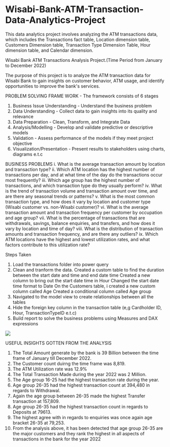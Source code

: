 # Wisabi-Bank-ATM-Transaction-Data-Analytics-Project
This data analytics project involves analyzing the ATM transactions data, which includes the Transactions fact table, Location dimension table, Customers Dimension table, Transaction Type Dimension Table, Hour dimension table, and Calendar dimension.

Wisabi Bank ATM Transactions Analysis Project.(Time Period from January to December 2022)

The purpose of this project is to analyze the ATM transaction data for Wisabi Bank to gain insights on customer behavior, ATM usage, and identify opportunities to improve the bank's services.

PROBLEM SOLVING FRAME WORK - The framework consists of 6 stages 
1. Business Issue Understanding - Understand the business problem
2. Data Understanding - Collect data to gain insights into its quality and relevance
3. Data Preparation - Clean, Transform, and Integrate Data
4. Analysis/Modelling - Develop and validate predictive or descriptive models
5. Validation - Assess performance of the models if they meet project objective
6. Visualization/Presentation - Present results to stakeholders using charts, diagrams e.t.c

BUSINESS PROBLEMS
i. What is the average transaction amount by location and transaction type?
ii. Which ATM location has the highest number of transactions per day, and at what time of the day do the transactions occur most frequently?
iii. Which age group has the highest number of transactions, and which transaction type do they usually perform?
iv. What is the trend of transaction volume and transaction amount over time, and are there any seasonal trends or patterns?
v. What is the most common transaction type, and how does it vary by location and customer type (Wisabi customer vs. non-Wisabi customer)?
vi. What is the average transaction amount and transaction frequency per customer by occupation and age group?
vii. What is the percentage of transactions that are withdrawals, savings, balance enquiries, and transfers, and how does it vary by location and time of day?
viii. What is the distribution of transaction amounts and transaction frequency, and are there any outliers?
ix. Which ATM locations have the highest and lowest utilization rates, and what factors contribute to this utilization rate?


Steps Taken
1. Load the transactions folder into power query
2. Clean and tranform the data. 
   Created a custom table to find the duration between the start date and time and end date time
   Created a new column to bring out the start date time in Hour
   Changed the start date time format to Date
   On the Customers table, i created a new custom column called Age
   Created a conditional column called Age group
3. Navigated to the model view to create relationships between all the tables
4. Hide the foreign key column in the transaction table (e,g Cardholder ID, Hour, TransactionTypeID e.t.c)
5. Build report to solve the  business problems using Measures and DAX expressions

![](./Wisabi_Bank_Snippet.JPG)

USEFUL INSIGHTS GOTTEN FROM THE ANALYSIS
1. The Total Amount generate by the bank is 39 Billion between the time frame of January till December 2022.
2. The Customer count duirng the time frame was 8,819.
3. The ATM Utilization rate was 12.9%
4. The Total Transaction Made during the year 2022 was 2 Million.
5. The Age group 16-25 had the highest transaction rate during the year.
6. Age group 26-35 had the highest transaction count at 394,480 in regards to Withdrawal.
7. Again the age group between 26-35 made the highest Transfer transaction at 157,809.
8. Age group 26-35 had the highest transaction count in regards to Deposits at 79613.
9. The highest agree with in regards to enquiries was once again age bracket 26-35 at 79,253.
10. From the analysis above, it has been detected that age group 26-35 are the major customers and they rank the highest in all aspects of transactions in the bank for the year 2022
